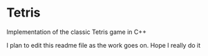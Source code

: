 # Tetris
Implementation of the classic Tetris game in C++

I plan to edit this readme file as the work goes on. Hope I really do it